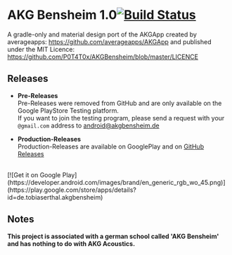 # AKG Bensheim 1.0[![Build Status](https://travis-ci.org/P0T4T0x/AKGBensheim.svg?branch=master)](https://travis-ci.org/P0T4T0x/AKGBensheim)
A gradle-only and material design port of the AKGApp created by averageapps: 
https://github.com/averageapps/AKGApp and published under the MIT Licence: https://github.com/P0T4T0x/AKGBensheim/blob/master/LICENCE

## Releases
- **Pre-Releases**  
Pre-Releases were removed from GitHub and are only available on the Google PlayStore Testing platform.  
If you want to join the testing program, please send a request with your ``@gmail.com`` address to android@akgbensheim.de

- **Production-Releases**  
Production-Releases are available on GooglePlay and on [GitHub Releases](https://github.com/P0T4T0x/AKGBensheim/releases)<br />
<br />
[![Get it on Google Play](https://developer.android.com/images/brand/en_generic_rgb_wo_45.png)](https://play.google.com/store/apps/details?id=de.tobiaserthal.akgbensheim)

## Notes
**This project is associated with a german school called 'AKG Bensheim' and has nothing to do with AKG Acoustics.**

